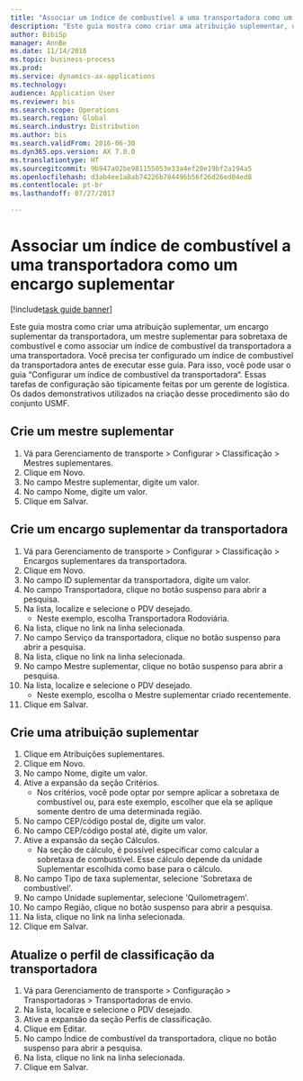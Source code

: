 ```yaml
--- 
title: "Associar um índice de combustível a uma transportadora como um encargo suplementar"
description: "Este guia mostra como criar uma atribuição suplementar, um encargo suplementar da transportadora, um mestre suplementar para sobretaxa de combustível e como associar um índice de combustível da transportadora a uma transportadora."
author: BibiSp
manager: AnnBe
ms.date: 11/14/2016
ms.topic: business-process
ms.prod: 
ms.service: dynamics-ax-applications
ms.technology: 
audience: Application User
ms.reviewer: bis
ms.search.scope: Operations
ms.search.region: Global
ms.search.industry: Distribution
ms.author: bis
ms.search.validFrom: 2016-06-30
ms.dyn365.ops.version: AX 7.0.0
ms.translationtype: HT
ms.sourcegitcommit: 9b947a02be981155053e33a4ef20e19bf2a194a5
ms.openlocfilehash: d3ab4ee1a8ab74226b784496b56f26d26ed04ed8
ms.contentlocale: pt-br
ms.lasthandoff: 07/27/2017

---
```

# <a name="associate-a-fuel-index-with-a-carrier-as-an-accessorial-charge"></a>Associar um índice de combustível a uma transportadora como um encargo suplementar

[!include[task guide banner](../../includes/task-guide-banner.md)]

Este guia mostra como criar uma atribuição suplementar, um encargo suplementar da transportadora, um mestre suplementar para sobretaxa de combustível e como associar um índice de combustível da transportadora a uma transportadora. Você precisa ter configurado um índice de combustível da transportadora antes de executar esse guia. Para isso, você pode usar o guia “Configurar um índice de combustível da transportadora“. Essas tarefas de configuração são tipicamente feitas por um gerente de logística. Os dados demonstrativos utilizados na criação desse procedimento são do conjunto USMF.


## <a name="create-an-accessorial-master"></a>Crie um mestre suplementar
1. Vá para Gerenciamento de transporte > Configurar > Classificação > Mestres suplementares.
2. Clique em Novo.
3. No campo Mestre suplementar, digite um valor.
4. No campo Nome, digite um valor.
5. Clique em Salvar.

## <a name="create-a-carrier-accessorial-charge"></a>Crie um encargo suplementar da transportadora
1. Vá para Gerenciamento de transporte > Configurar > Classificação > Encargos suplementares da transportadora.
2. Clique em Novo.
3. No campo ID suplementar da transportadora, digite um valor.
4. No campo Transportadora, clique no botão suspenso para abrir a pesquisa.
5. Na lista, localize e selecione o PDV desejado.
    * Neste exemplo, escolha Transportadora Rodoviária.  
6. Na lista, clique no link na linha selecionada.
7. No campo Serviço da transportadora, clique no botão suspenso para abrir a pesquisa.
8. Na lista, clique no link na linha selecionada.
9. No campo Mestre suplementar, clique no botão suspenso para abrir a pesquisa.
10. Na lista, localize e selecione o PDV desejado.
    * Neste exemplo, escolha o Mestre suplementar criado recentemente.  
11. Clique em Salvar.

## <a name="create-an-accessorial-assignment"></a>Crie uma atribuição suplementar
1. Clique em Atribuições suplementares.
2. Clique em Novo.
3. No campo Nome, digite um valor.
4. Ative a expansão da seção Critérios.
    * Nos critérios, você pode optar por sempre aplicar a sobretaxa de combustível ou, para este exemplo, escolher que ela se aplique somente dentro de uma determinada região.  
5. No campo CEP/código postal de, digite um valor.
6. No campo CEP/código postal até, digite um valor.
7. Ative a expansão da seção Cálculos.
    * Na seção de cálculo, é possível especificar como calcular a sobretaxa de combustível. Esse cálculo depende da unidade Suplementar escolhida como base para o cálculo.  
8. No campo Tipo de taxa suplementar, selecione 'Sobretaxa de combustível'.
9. No campo Unidade suplementar, selecione 'Quilometragem'.
10. No campo Região, clique no botão suspenso para abrir a pesquisa.
11. Na lista, clique no link na linha selecionada.
12. Clique em Salvar.

## <a name="update-the-carrier-rating-profile"></a>Atualize o perfil de classificação da transportadora
1. Vá para Gerenciamento de transporte > Configuração > Transportadoras > Transportadoras de envio.
2. Na lista, localize e selecione o PDV desejado.
3. Ative a expansão da seção Perfis de classificação.
4. Clique em Editar.
5. No campo Índice de combustível da transportadora, clique no botão suspenso para abrir a pesquisa.
6. Na lista, clique no link na linha selecionada.
7. Clique em Salvar.


